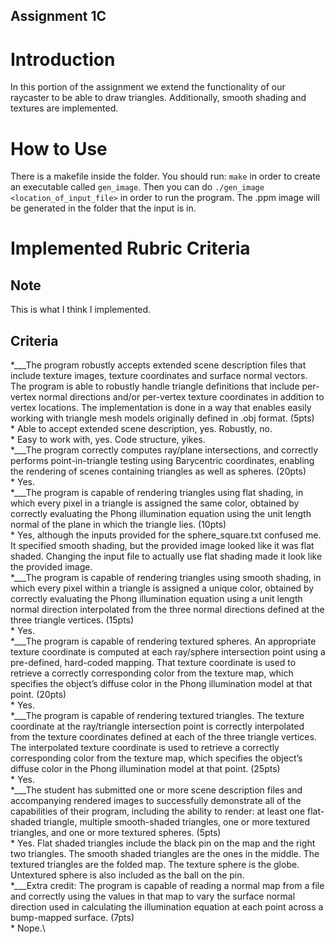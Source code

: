 ## Assignment 1C
# Introduction
In this portion of the assignment we extend the functionality of our raycaster to be able to
draw triangles. Additionally, smooth shading and textures are implemented.

# How to Use
There is a makefile inside the folder. You should run: `make` in order to create an executable
called `gen_image`. Then you can do `./gen_image <location_of_input_file>` in order to run the
program. The .ppm image will be generated in the folder that the input is in.

# Implemented Rubric Criteria
## Note
This is what I think I implemented.

## Criteria
*___The program robustly accepts extended scene description files that include texture images, texture coordinates and surface normal vectors.  The program is able to robustly handle triangle definitions that include per-vertex normal directions and/or per-vertex texture coordinates in addition to vertex locations. The implementation is done in a way that enables easily working with triangle mesh models originally defined in .obj format. (5pts)\
    * Able to accept extended scene description, yes. Robustly, no.\
    * Easy to work with, yes. Code structure, yikes.\
*___The program correctly computes ray/plane intersections, and correctly performs point-in-triangle testing using Barycentric coordinates, enabling the rendering of scenes containing triangles as well as spheres. (20pts)\
    * Yes.\
*___The program is capable of rendering triangles using flat shading, in which every pixel in a triangle is assigned the same color, obtained by correctly evaluating the Phong illumination equation using the unit length normal of the plane in which the triangle lies. (10pts)\
    * Yes, although the inputs provided for the sphere_square.txt confused me. It specified smooth shading, but the provided image looked like it was flat shaded. Changing the input file to actually use flat shading made it look like the provided image.\
*___The program is capable of rendering triangles using smooth shading, in which every pixel within a triangle is assigned a unique color, obtained by correctly evaluating the Phong illumination equation using a unit length normal direction interpolated from the three normal directions defined at the three triangle vertices. (15pts)\
    * Yes.\
*___The program is capable of rendering textured spheres. An appropriate texture coordinate is computed at each ray/sphere intersection point using a pre-defined, hard-coded mapping. That texture coordinate is used to retrieve a correctly corresponding color from the texture map, which specifies the object’s diffuse color in the Phong illumination model at that point. (20pts)\
    * Yes.\
*___The program is capable of rendering textured triangles.  The texture coordinate at the ray/triangle intersection point is correctly interpolated from the texture coordinates defined at each of the three triangle vertices. The interpolated texture coordinate is used to retrieve a correctly corresponding color from the texture map, which specifies the object’s diffuse color in the Phong illumination model at that point. (25pts)\
    * Yes.\
*___The student has submitted one or more scene description files and accompanying rendered images to successfully demonstrate all of the capabilities of their program, including the ability to render: at least one flat-shaded triangle, multiple smooth-shaded triangles, one or more textured triangles, and one or more textured spheres. (5pts)\
    * Yes. Flat shaded triangles include the black pin on the map and the right two triangles. The smooth shaded triangles are the ones in the middle. The textured triangles are the folded map. The texture sphere is the globe. Untextured sphere is also included as the ball on the pin.\
*___Extra credit: The program is capable of reading a normal map from a file and correctly using the values in that map to vary the surface normal direction used in calculating the illumination equation at each point across a bump-mapped surface. (7pts)\
    * Nope.\
